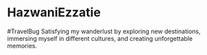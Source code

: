 # HazwaniEzzatie
#TravelBug Satisfying my wanderlust by exploring new destinations, immersing myself in different cultures, and creating unforgettable memories.
